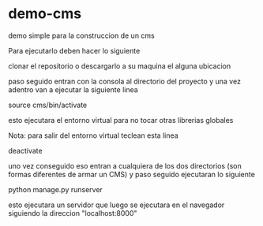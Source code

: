 # demo-cms
demo simple para la construccion de un cms


Para ejecutarlo deben hacer lo siguiente

clonar el repositorio o descargarlo a su maquina el alguna ubicacion
 
 paso seguido entran con la consola al directorio del proyecto y una vez adentro van a ejecutar la siguiente linea

 source cms/bin/activate

 esto ejecutara el entorno virtual para no tocar otras librerias globales

 Nota: para salir del entorno virtual teclean esta linea

 deactivate


 uno vez conseguido eso entran a cualquiera de los dos directorios (son formas diferentes de armar un CMS) y paso seguido ejecutaran lo siguiente


 python manage.py runserver 


 esto ejecutara un servidor que luego se ejecutara en el navegador siguiendo la direccion  "localhost:8000"
